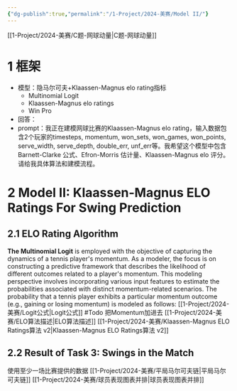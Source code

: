 ```yaml
---
{"dg-publish":true,"permalink":"/1-Project/2024-美赛/Model II/"}
---
```


[[1-Project/2024-美赛/C题-网球动量\|C题-网球动量]]
# 1 框架
- 模型：隐马尔可夫+Klaassen-Magnus elo rating指标
	- Multinomial Logit
	- Klaassen-Magnus elo ratings
	- Win Pro
- 回答：
- prompt：我正在建模网球比赛的Klaassen-Magnus elo rating，输入数据包含2个玩家的timesteps, momentum, won_sets, won_games, won_points, serve_width, serve_depth, double_err, unf_err等。我希望这个模型中包含Barnett-Clarke 公式、Efron-Morris 估计量、Klaassen-Magnus elo 评分。请给我具体算法和建模流程。
# 2 Model II: Klaassen-Magnus ELO Ratings For Swing Prediction
## 2.1 ELO Rating Algorithm
**The Multinomial Logit** is employed with the objective of capturing the dynamics of a tennis player's momentum. As a modeler, the focus is on constructing a predictive framework that describes the likelihood of different outcomes related to a player's momentum. This modeling perspective involves incorporating various input features to estimate the probabilities associated with distinct momentum-related scenarios.
The probability that a tennis player exhibits a particular momentum outcome (e.g., gaining or losing momentum) is modeled as follows:
[[1-Project/2024-美赛/Logit公式\|Logit公式]]  #Todo 把Momentum加进去
[[1-Project/2024-美赛/ELO算法描述\|ELO算法描述]]
[[1-Project/2024-美赛/Klaassen-Magnus ELO Ratings算法 v2\|Klaassen-Magnus ELO Ratings算法 v2]]
## 2.2 Result of Task 3: Swings in the Match
使用至少一场比赛提供的数据
[[1-Project/2024-美赛/平局马尔可夫链\|平局马尔可夫链]]
[[1-Project/2024-美赛/球员表现图表并排\|球员表现图表并排]]
